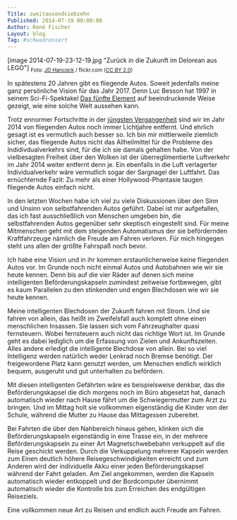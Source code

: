 ```yaml
---
Title: zweitausendsiebzehn
Published: 2014-07-19 00:00:00
Author: René Fischer
Layout: blog
Tag: #schwadroniert
---
```

[image 2014-07-19-23-12-19.jpg "Zurück in die Zukunft im Delorean aus LEGO"]
<sub>Foto: [JD Hancock](https://www.flickr.com/photos/jdhancock/) / flickr.com ([CC BY 2.0](https://creativecommons.org/licenses/by/2.0/))</sub>

In spätestens 20 Jahren gibt es fliegende Autos. Soweit jedenfalls meine ganz persönliche Vision für das Jahr 2017. Denn Luc Besson hat 1997 in seinem Sci-Fi-Spektakel [Das fünfte Element](https://de.wikipedia.org/wiki/Das_f%C3%BCnfte_Element) auf beeindruckende Weise gezeigt, wie eine solche Welt aussehen kann.

Trotz ennormer Fortschritte in der [jüngsten Vergangenheit](http://www.foerderland.de/digitale-wirtschaft/netzwertig/news/artikel/googles-autonomes-fahrzeug-die-zukunft-des-automobils-aber-nicht-die-zukunft-der-mobilitaet/) sind wir im Jahr 2014 von fliegenden Autos noch immer Lichtjahre entfernt. Und ehrlich gesagt ist es vermutlich auch besser so. Ich bin mir mittlerweile ziemlich sicher, das fliegende Autos nicht das Allheilmittel für die Probleme des Indidivdualverkehrs sind, für die ich sie damals gehalten habe. Von der vielbesagten Freiheit über den Wolken ist der überreglimentierte Luftverkehr im Jahr 2014 weiter entfernt denn je. Ein ebenfalls in die Luft verlagerter Individualverkehr wäre vermutlich sogar der Sargnagel der Luftfahrt. Das ernüchternde Fazit: Zu mehr als einer Hollywood-Phantasie taugen fliegende Autos einfach nicht.

In den letzten Wochen habe ich viel zu viele Diskussionen über den Sinn und Unsinn von selbstfahrenden Autos geführt. Dabei ist mir aufgefallen, das ich fast ausschließlich von Menschen umgeben bin, die selbstfahrenden Autos gegenüber sehr skeptisch eingestellt sind. Für meine Mitmenschen geht mit dem steigenden Automatismus der sie befördernden Kraftfahrzeuge nämlich die Freude am Fahren verloren. Für mich hingegen steht uns allen der größte Fahrspaß noch bevor.

Ich habe eine Vision und in ihr kommen erstaunlicherweise keine fliegenden Autos vor. Im Grunde noch nicht einmal Autos und Autobahnen wie wir sie heute kennen. Denn bis auf die vier Räder auf denen sich meine intelligenten Beförderungskapseln zumindest zeitweise fortbewegen, gibt es kaum Parallelen zu den stinkenden und engen Blechdosen wie wir sie heute kennen.

Meine intelligenten Blechdosen der Zukunft fahren mit Strom. Und sie fahren von allein, das heißt im Zweifelsfall auch komplett ohne einen menschlichen Insassen. Sie lassen sich vom Fahrzeughalter quasi fernsteuern. Wobei fernsteuern auch nicht das richtige Wort ist. Im Grunde geht es dabei lediglich um die Erfassung von Zielen und Ankunftszeiten. Alles andere erledigt die intelligente Blechdose von allein. Bei so viel Intelligenz werden natürlich weder Lenkrad noch Bremse benötigt. Der freigewordene Platz kann genutzt werden, um Menschen endlich wirklich bequem, ausgeruht und gut unterhalten zu befördern.

Mit diesen intelligenten Gefährten wäre es beispielsweise denkbar, das die Beförderungskapsel die dich morgens noch im Büro abgesetzt hat, danach automatisch wieder nach Hause fährt um die Schwiegermutter zum Arzt zu bringen. Und im Mittag holt sie vollkommen eigenständig die Kinder von der Schule, während die Mutter zu Hause das Mittagessen zubereitet.

Bei Fahrten die über den Nahbereich hinaus gehen, klinken sich die Beförderungskapseln eigenständig in eine Trasse ein, in der mehrere Beförderungskapseln zu einer Art Magnetschwebebahn verkuppelt auf die Reise geschickt werden. Durch die Verkuppelung mehrerer Kapseln werden zum Einen deutlich höhere Reisegeschwindigkeiten erreicht und zum Anderen wird der individuelle Akku einer jeden Beförderungskapsel während der Fahrt geladen. Am Ziel angekommen, werden die Kapseln automatisch wieder entkoppelt und der Bordcomputer übernimmt automatisch wieder die Kontrolle bis zum Erreichen des endgültigen Reiseziels.

Eine vollkommen neue Art zu Reisen und endlich auch Freude am Fahren.
